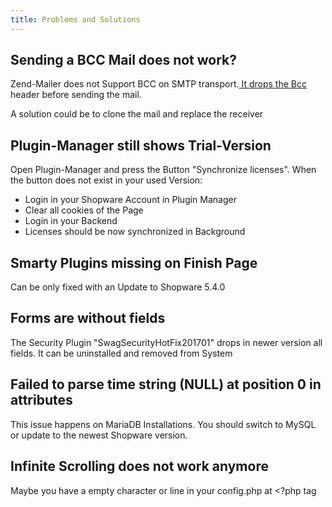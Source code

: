 ```yaml
---
title: Problems and Solutions
---
```


## Sending a BCC Mail does not work?

Zend-Mailer does not Support BCC on SMTP transport.[ It drops the Bcc](https://github.com/shopware/shopware/blob/v5.3.4/engine/Library/Zend/Mail/Transport/Smtp.php#L233) header before sending the mail.

A solution could be to clone the mail and replace the receiver

## Plugin-Manager still shows Trial-Version

Open Plugin-Manager and press the Button "Synchronize licenses". When the button does not exist in your used Version:

* Login in your Shopware Account in Plugin Manager
* Clear all cookies of the Page
* Login in your Backend
* Licenses should be now synchronized in Background

## Smarty Plugins missing on Finish Page

Can be only fixed with an Update to Shopware 5.4.0

## Forms are without fields

The Security Plugin "SwagSecurityHotFix201701" drops in newer version all fields. It can be uninstalled and removed from System

## Failed to parse time string \(NULL\) at position 0 in attributes

This issue happens on MariaDB Installations. You should switch to MySQL or update to the newest Shopware version.

## Infinite Scrolling does not work anymore

Maybe you have a empty character or line in your config.php at &lt;?php tag

